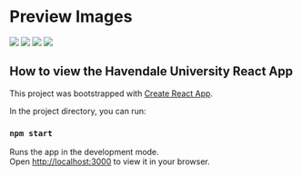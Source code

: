 # Preview Images
<img src="WholeTrack Style Guide.png">
<img src="WholeTrack Style Guide.png">
<img src="WholeTrack Style Guide.png">
<img src="WholeTrack Style Guide.png">
  
## How to view the Havendale University React App

This project was bootstrapped with [Create React App](https://github.com/facebook/create-react-app).

In the project directory, you can run:
### `npm start`
Runs the app in the development mode.\
Open [http://localhost:3000](http://localhost:3000) to view it in your browser.
